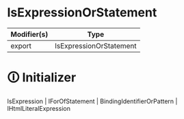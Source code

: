 # IsExpressionOrStatement

| Modifier(s)                            | Type                     |
|----------------------------------------|--------------------------|
| export | IsExpressionOrStatement |

# &#128712; Initializer

IsExpression | IForOfStatement | BindingIdentifierOrPattern | IHtmlLiteralExpression